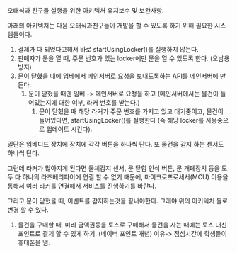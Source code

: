 오태식과 친구들 실행을 위한 아키텍처 유지보수 및 보완사항.

아래의 아키텍처는 다음 오태식과친구들이 개발을 할 수 있도록 하기 위해 필요한 시스템들이다.

1. 결제가 다 되었다고해서 바로 startUsingLocker()를 실행하지 않는다.
2. 판매자가 문을 열 때, 주문 번호가 있는 locker에만 문을 열 수 있도록 한다. (오남용 방지)
3. 문이 닫혔을 때에 임베에서 메인서버로 요청을 보내도록하는 API를 메인서버에 만든다.
   1. 문이 닫혔을 때엔 임베 -> 메인서버로 요청을 하고 (메인서버에서는 물건이 들어있는지에 대한 여부, 라커 번호를 받는다.)
      1. 문이 닫혔을 때 해당 라커가 주문 번호를 가지고 있고 대기중이고, 물건이 들어있다면, startUsingLocker()를 실행한다 (즉 해당 locker를 사용중으로 업데이트 시킨다).

일단은 임베디드 장치에 장치에 각각 버튼을 하나씩 단다.
또 물건을 감지 하는 센서도 하나씩 단다.

그런데 라커가 많아지게 된다면 물체감지 센서, 문 닫힘 인식 버튼, 문 개폐장치 등을 모두 다 하나의 라즈베리파이에 연결 할 수 없기 때문에,
마이크로프로세서(MCU) 이용을 통해서 여러 라커를 연결해서 서비스를 진행하기를 바란다.

그리고 문이 닫혔을 때, 이벤트를 감지하는것을 끝내야한다.
그래야 위의 아키텍처 들로 변경 할 수 있다.

1. 물건을 구매할 때, 미리 금액권등을 토스로 구매해서 물건을 사는 때에는 토스 대신 포인트로 결제 할 수 있게 하기. (네이버 포인트 개념) 이유-> 점심시간에 학생들이 휴대폰을 냄.
